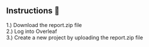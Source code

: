 <h2>Instructions 🧾</h2>  

1.) Download the report.zip file                                   <br>
2.) Log into Overleaf                                              <br>
3.) Create a new project by uploading the report.zip file
